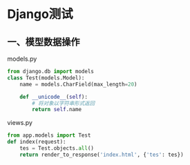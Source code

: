 # Django测试

## 一、模型数据操作

models.py
```py
from django.db import models
class Test(models.Model):
    name = models.CharField(max_length=20)

    def __unicode__(self):
        # 将对象以字符串形式返回
        return self.name
```

views.py
```py
from app.models import Test
def index(request):
    tes = Test.objects.all()
    return render_to_response('index.html', {'tes': tes})
```

